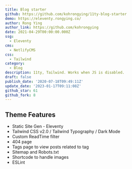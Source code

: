 ```yaml
---
title: Blog starter
github: https://github.com/kohrongying/11ty-blog-starter
demo: https://eleventy.rongying.co/
author: Rong Ying
author_link: https://github.com/kohrongying
date: 2021-04-29T00:00:00.000Z
ssg:
  - Eleventy
cms:
  - NetlifyCMS
css:
  - Tailwind
category:
  - Blog
description: 11ty, Tailwind. Works when JS is disabled.
draft: false
publish_date: '2020-07-18T09:49:11Z'
update_date: '2023-01-17T09:11:08Z'
github_star: 61
github_fork: 8
---
```

## Theme Features
- Static Site Gen - Eleventy
- Tailwind CSS v2.0 / Tailwind Typography / Dark Mode
- Custom ReadTime filter
- 404 page
- Tags page to view posts related to tag
- Sitemap and Robots.txt
- Shortcode to handle images
- ESLint